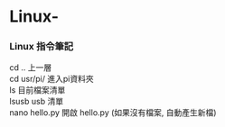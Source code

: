 # Linux-

### Linux		指令筆記  
cd ..		上一層  
cd usr/pi/	進入pi資料夾  
ls 		目前檔案清單  
lsusb usb	清單  
nano hello.py	開啟 hello.py (如果沒有檔案, 自動產生新檔)  
